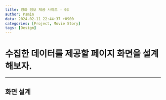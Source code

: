 ```yaml
---
title: 영화 정보 제공 사이트 - 03
author: Psmin
data: 2024-02-11 22:44:37 +0900
categories: [Project, Movie Story]
tags: [Design]
---
```


# 수집한 데이터를 제공할 페이지 화면을 설계해보자.

---

## 화면 설계
